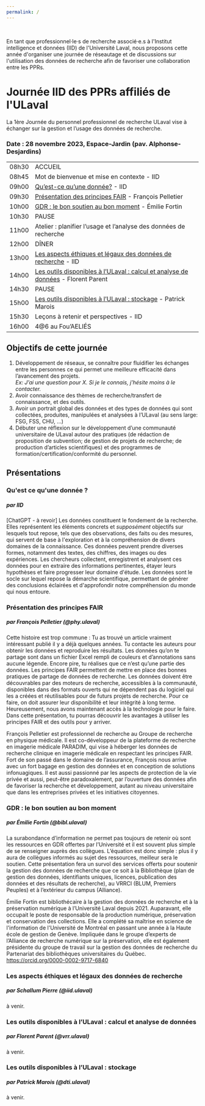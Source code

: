 ```yaml
---
permalink: /
---
```


<br>

En tant que professionnel·le·s de recherche associé·e.s à l'Institut intelligence et données (IID) de l'Université Laval, nous proposons cette année d'organiser une journée de réseautage et de discussions sur l'utilisation des données de recherche afin de favoriser une collaboration entre les PPRs.

# Journée IID des PPRs affiliés de l'ULaval

La 1ère Journée du personnel professionnel de recherche ULaval vise à échanger sur la gestion et l’usage des données de recherche.

### Date : 28 novembre 2023, Espace-Jardin (pav. Alphonse-Desjardins)

| | |
|---|---|
08h30 | <span class="date1">ACCUEIL</span>
08h45 | Mot de bienvenue et mise en contexte - IID
09h00 | [Qu’est-ce qu’une donnée?](#quest-ce-quune-donnée-) - IID
09h30 | [Présentation des principes FAIR](#présentation-des-principes-fair) - François Pelletier
10h00 | [GDR : le bon soutien au bon moment](#gdr--le-bon-soutien-au-bon-moment) - Émilie Fortin
10h30 | <span class="date2">PAUSE</span>
11h00 | Atelier : planifier l’usage et l’analyse des données de recherche 
12h00 | <span class="date3">DÎNER</span>
13h00 | [Les aspects éthiques et légaux des données de recherche](#les-aspects-éthiques-et-légaux-des-données-de-recherche) - IID
14h00 | [Les outils disponibles à l’ULaval : calcul et analyse de données](#les-outils-disponibles-à-lulaval--calcul-et-analyse-de-données) - Florent Parent
14h30 | <span class="date2">PAUSE</span>
15h00 | [Les outils disponibles à l’ULaval : stockage](#les-outils-disponibles-à-lulaval--stockage) - Patrick Marois
15h30 | Leçons à retenir et perspectives - IID
16h00 | <span class="date1">4@6 au Fou’AELIÉS</span>


## Objectifs de cette journée

1. Développement de réseaux, se connaître pour fluidifier les échanges entre les personnes ce qui permet une meilleure efficacité dans l’avancement des projets. <br>
_Ex: J’ai une question pour X. Si je le connais, j’hésite moins à le contacter._
2. Avoir connaissance des thèmes de recherche/transfert de connaissance, et des outils.
3. Avoir un portrait global des données et des types de données qui sont collectées, produites, manipulées et analysées à l’ULaval (au sens large: FSG, FSS, CHU, ...)
4. Débuter une réflexion sur le développement d’une communauté universitaire de ULaval autour des pratiques (de rédaction de proposition de subvention; de gestion de projets de recherche; de production d’articles scientifiques) et des programmes de formation/certification/conformité du personnel.
<!-- 5. Échanger sur la possibilité de s’ouvrir à l’intra-prenariat entre autres dans le secteur des données. -->

## Présentations

### Qu'est ce qu'une donnée ?
##### par IID

[ChatGPT - à revoir] Les données constituent le fondement de la recherche. Elles représentent les éléments concrets et _supposément_ objectifs sur lesquels tout repose, tels que des observations, des faits ou des mesures, qui servent de base à l'exploration et à la compréhension de divers domaines de la connaissance. Ces données peuvent prendre diverses formes, notamment des textes, des chiffres, des images ou des expériences. Les chercheurs collectent, enregistrent et analysent ces données pour en extraire des informations pertinentes, étayer leurs hypothèses et faire progresser leur domaine d'étude. Les données sont le socle sur lequel repose la démarche scientifique, permettant de générer des conclusions éclairées et d'approfondir notre compréhension du monde qui nous entoure. 

### Présentation des principes FAIR
##### par François Pelletier (@phy.ulaval)

Cette histoire est trop commune : Tu as trouvé un article vraiment intéressant publié il y a déjà quelques années. Tu contacte les auteurs pour obtenir les données et reproduire les résultats. Les données qu’on te partage sont dans un fichier Excel rempli de couleurs et d’annotations sans aucune légende. Encore pire, tu réalises que ce n’est qu’une partie des données. Les principes FAIR permettent de mettre en place des bonnes pratiques de partage de données de recherche. Les données doivent être découvrables par des moteurs de recherche, accessibles à la communauté, disponibles dans des formats ouverts qui ne dépendent pas du logiciel qui les a créées et réutilisables pour de futurs projets de recherche. Pour ce faire, on doit assurer leur disponibilité et leur intégrité à long terme. Heureusement, nous avons maintenant accès à la technologie pour le faire. Dans cette présentation, tu pourras découvrir les avantages à utiliser les principes FAIR et des outils pour y arriver.

François Pelletier est professionnel de recherche au Groupe de recherche en physique médicale. Il est co-développeur de la plateforme de recherche en imagerie médicale PARADIM, qui vise à héberger les données de recherche clinique en imagerie médicale en respectant les principes FAIR. Fort de son passé dans le domaine de l’assurance, François nous arrive avec un fort bagage en gestion des données et en conception de solutions infonuagiques. Il est aussi passionné par les aspects de protection de la vie privée et aussi, peut-être paradoxalement, par l’ouverture des données afin de favoriser la recherche et développement, autant au niveau universitaire que dans les entreprises privées et les initiatives citoyennes.

### GDR : le bon soutien au bon moment 
##### par Émilie Fortin (@bibl.ulaval)

La surabondance d’information ne permet pas toujours de retenir où sont les ressources en GDR offertes par l’Université et il est souvent plus simple de se renseigner auprès des collègues. L’équation est donc simple : plus il y aura de collègues informés au sujet des ressources, meilleur sera le soutien. Cette présentation fera un survol des services offerts pour soutenir la gestion des données de recherche que ce soit à la Bibliothèque (plan de gestion des données, identifiants uniques, licences, publication des données et des résultats de recherche), au VRRCI (BLUM, Premiers Peuples) et à l’extérieur du campus (Alliance). 

Émilie Fortin est bibliothécaire à la gestion des données de recherche et à la préservation numérique à l’Université Laval depuis 2021. Auparavant, elle occupait le poste de responsable de la production numérique, préservation et conservation des collections. Elle a complété sa maîtrise en science de l'information de l'Université de Montréal en passant une année à la Haute école de gestion de Genève. Impliquée dans le groupe d’experts de l’Alliance de recherche numérique sur la préservation, elle est également présidente du groupe de travail sur la gestion des données de recherche du Partenariat des bibliothèques universitaires du Québec. https://orcid.org/0000-0002-9717-6840

### Les aspects éthiques et légaux des données de recherche 
##### par Schallum Pierre (@iid.ulaval)

à venir.

### Les outils disponibles à l’ULaval : calcul et analyse de données 
##### par Florent Parent (@vrr.ulaval)

à venir.

### Les outils disponibles à l’ULaval : stockage 
##### par Patrick Marois (@dti.ulaval)

à venir.

<!-- ### Les intérêts de l'IID
- Comprendre les données des autres secteurs de recherche pour mieux pouvoir les aider, collaborer, et développer les outils et expertises dans la bonne direction
- Événement de cohésion et de décloisonnement
- Prévoir les besoins de l’université, en train d’être transformée par les données, pour les 3-5 prochaines années -->


<br>


